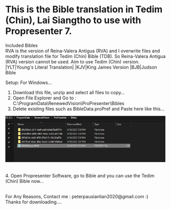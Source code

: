 <h1>This is the Bible translation in Tedim (Chin), Lai Siangtho to use with Propresenter 7. </h1>

<p>Included Bibles</br>
RVA is the version of Reina-Valera Antigua (RVA) and I overwrite files and modify translation file for Tedim (Chin) Bible (TDB). So Reina-Valera Antigua (RVA) version cannot be used. Aim to use Tedim (Chin) version.
|YLT|Young's Literal Translation|
|KJV|King James Version
|BJB|Judson Bible
</p>
<p>
Setup:
For Windows...

1. Download this file, unzip and select all files to copy...
2. Open File Explorer and Go to : C:\ProgramData\RenewedVision\ProPresenter\Bibles
3. Delete existing files such as BibleData.proPref and Paste here like this...</br>
<p align="left">
  <img src="/Screenshot 2023-03-18 220546.png" width="500" alt="Screenshot of Bibles folder to copy">
</p></br>
4. Open Propresenter Software, go to Bible and you can use the Tedim (Chin) Bible now...
   </br></br></p>
For Any Reasons, Contact me : peterpausianlian2020@gmail.com :) </br> Thanks for downloading....

